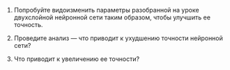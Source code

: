 1. Попробуйте видоизменить параметры разобранной на уроке двухслойной нейронной сети таким образом, чтобы улучшить ее точность.

2. Проведите анализ — что приводит к ухудшению точности нейронной сети?

3. Что приводит к увеличению ее точности?
